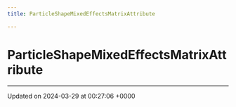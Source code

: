 ```yaml
---
title: ParticleShapeMixedEffectsMatrixAttribute

---
```


# ParticleShapeMixedEffectsMatrixAttribute





-------------------------------

Updated on 2024-03-29 at 00:27:06 +0000